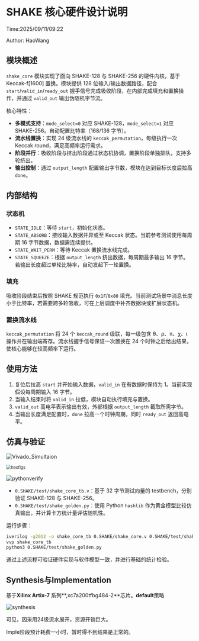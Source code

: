 # SHAKE 核心硬件设计说明

Time:2025/09/11/09:22

Author: HaoWang 

## 模块概述

`shake_core` 模块实现了面向 SHAKE-128 与 SHAKE-256 的硬件内核，基于 Keccak-f[1600] 置换。模块提供 128 位输入/输出数据路径，配合 `start`/`valid_in`/`ready_out` 握手信号完成吸收阶段，在内部完成填充和置换操作，并通过 `valid_out` 输出伪随机字节流。

核心特性：

- **多模式支持**：`mode_select=0` 对应 SHAKE-128，`mode_select=1` 对应 SHAKE-256。自动配置比特率（168/136 字节）。
- **流水线置换**：实现 24 级流水线的 `keccak_permutation`，每级执行一次 Keccak round，满足高频率运行需求。
- **阶段并行**：吸收阶段与挤出阶段通过状态机协调，置换阶段单独排队，支持多轮挤出。
- **输出控制**：通过 `output_length` 配置输出字节数，模块在达到目标长度后拉高 `done`。

## 内部结构

### 状态机

- `STATE_IDLE`：等待 `start`，初始化状态。
- `STATE_ABSORB`：接收输入数据并异或至 Keccak 状态。当前参考测试使用每周期 16 字节数据，数据需连续提供。
- `STATE_WAIT_PERM`：等待 Keccak 置换流水线完成。
- `STATE_SQUEEZE`：根据 `output_length` 挤出数据，每周期最多输出 16 字节。若输出长度超过单轮比特率，自动发起下一轮置换。

### 填充

吸收阶段结束后按照 SHAKE 规范执行 `0x1F`/`0x80` 填充。当前测试场景中消息长度小于比特率，若需要跨多轮吸收，可在上层调度中补齐数据块或扩展状态机。

### 置换流水线

`keccak_permutation` 将 24 个 `keccak_round` 级联，每一级包含 θ、ρ、π、χ、ι 操作并在输出端寄存。流水线握手信号保证一次置换在 24 个时钟之后给出结果，使核心能够在较高频率下运行。

## 使用方法

1. 复位后拉高 `start` 并开始输入数据，`valid_in` 在有数据时保持为 1。当前实现假设每周期输入 16 字节。
2. 当输入结束时将 `valid_in` 拉低，模块自动执行填充与置换。
3. `valid_out` 高电平表示输出有效，外部根据 `output_length` 截取所需字节。
4. 当输出长度满足配置时，`done` 拉高一个时钟周期，同时 `ready_out` 返回高电平。

## 仿真与验证

![Vivado_Simultaion](C:\Mygithub\great-kyber\0.SHAKE\figs\Vivado_Simultaion.png)

<img src="C:\Mygithub\great-kyber\0.SHAKE\figs\hexfigs.png" alt="hexfigs" style="zoom: 80%;" />

![pythonverify](C:\Mygithub\great-kyber\0.SHAKE\figs\pythonverify.png)

- `0.SHAKE/test/shake_core_tb.v`：基于 32 字节测试向量的 testbench，分别验证 SHAKE-128 与 SHAKE-256。
- `0.SHAKE/test/shake_golden.py`：使用 Python `hashlib` 作为黄金模型比较仿真输出，并计算卡方统计量评估随机性。

运行步骤：

```bash
iverilog -g2012 -o shake_core_tb 0.SHAKE/shake_core.v 0.SHAKE/test/shake_core_tb.v
vvp shake_core_tb
python3 0.SHAKE/test/shake_golden.py
```

通过上述流程可验证硬件实现与软件模型一致，并进行基础的统计检验。

## Synthesis与Implementation

基于**Xilinx Artix-7** 系列**,xc7a200tfbg484-2**芯片。**default**策略

![synthesis](C:\Mygithub\great-kyber\0.SHAKE\figs\synthesis.png)

可见，因采用24级流水展开，资源开销巨大。

Imple阶段预计耗费一小时，暂时得不到结果是正常的。
